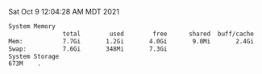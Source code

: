 Sat Oct  9 12:04:28 AM MDT 2021
```bash
System Memory
               total        used        free      shared  buff/cache   available
Mem:           7.7Gi       1.2Gi       4.0Gi       9.0Mi       2.4Gi       6.0Gi
Swap:          7.6Gi       348Mi       7.3Gi
System Storage
673M	.
```
